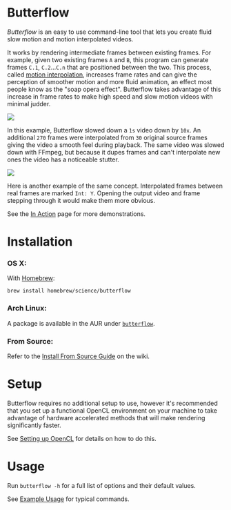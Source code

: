 # Butterflow

*Butterflow* is an easy to use command-line tool that lets you create fluid slow
motion and motion interpolated videos.

It works by rendering intermediate frames between existing frames. For example,
given two existing frames `A` and `B`, this program can generate frames `C.1`,
`C.2`...`C.n` that are positioned between the two. This process, called
[motion interpolation](http://en.wikipedia.org/wiki/Motion_interpolation),
increases frame rates and can give the perception of smoother motion and more
fluid animation, an effect most people know as the "soap opera effect".
Butterflow takes advantage of this increase in frame rates to make high speed
and slow motion videos with minimal judder.

![](http://srv.dthpham.me/static/ink.gif)

In this example, Butterflow slowed down a `1s` video down by `10x`. An
additional `270` frames were interpolated from `30` original source frames
giving the video a smooth feel during playback. The same video was slowed down
with FFmpeg, but because it dupes frames and can't interpolate new ones the
video has a noticeable stutter.

![](http://srv.dthpham.me/static/blow.gif)

Here is another example of the same concept. Interpolated frames between
real frames are marked `Int: Y`. Opening the output video and frame stepping
through it would make them more obvious.

See the [In Action](https://github.com/dthpham/butterflow/wiki/In-Action) page
for more demonstrations.

# Installation

### OS X:

With [Homebrew](http://brew.sh/):

```
brew install homebrew/science/butterflow
```

### Arch Linux:

A package is available in the AUR under
[`butterflow`](https://aur.archlinux.org/packages/butterflow/).

### From Source:

Refer to the
[Install From Source Guide](https://github.com/dthpham/butterflow/wiki/Install-From-Source-Guide)
on the wiki.

# Setup

Butterflow requires no additional setup to use, however it's recommended that
you set up a functional OpenCL environment on your machine to take advantage of
hardware accelerated methods that will make rendering significantly faster.

See [Setting up OpenCL](https://github.com/dthpham/butterflow/wiki/Setting-up-OpenCL)
for details on how to do this.

# Usage

Run `butterflow -h` for a full list of options and their default values.

See [Example Usage](https://github.com/dthpham/butterflow/wiki/Example-Usage)
for typical commands.
